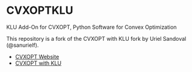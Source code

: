 CVXOPTKLU
======

KLU Add-On for CVXOPT, Python Software for Convex Optimization 

This repository is a fork of the CVXOPT with KLU fork by Uriel Sandoval (@sanurielf).

* [CVXOPT Website](http://cvxopt.org)
* [CVXOPT with KLU](https://github.com/sanurielf/cvxopt)
